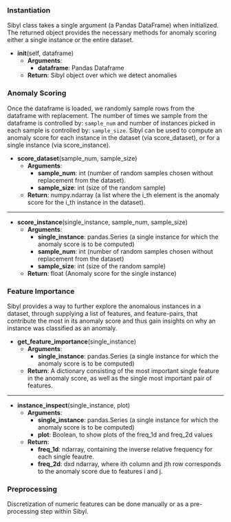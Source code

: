 ### Instantiation

Sibyl class takes a single argument (a Pandas DataFrame) when initialized.  The returned object provides the necessary methods for anomaly scoring either a single instance or the entire dataset.

- __init__(self, dataframe)
    - __Arguments__:
        - __dataframe__: Pandas Dataframe
    - __Return__: Sibyl object over which we detect anomalies

### Anomaly Scoring
Once the dataframe is loaded, we randomly sample rows from the dataframe with replacement. The number of times we sample from the dataframe is controlled by: `sample_num` and number of instances picked in each sample is controlled by: `sample_size`. Sibyl can be used to compute an anomaly score for each instance in the dataset (via score_dataset), or for a single instance (via score_instance).

- __score_dataset__(sample_num, sample_size)
    - __Arguments__:
        - __sample_num__: int (number of random samples chosen without replacement from the dataset).
        - __sample_size__: int (size of the random sample)
    - __Return__: numpy.ndarray (a list where the i_th element is the anomaly score for the i_th instance in the dataset).
*****
- __score_instance__(single_instance, sample_num, sample_size)
    - __Arguments__:
        - __single_instance__: pandas.Series (a single instance for which the anomaly score is to be computed)
        - __sample_num__: int (number of random samples chosen without replacement from the dataset)
        - __sample_size__: int (size of the random sample)
    - __Return__: float (Anomaly score for the single instance)

### Feature Importance

Sibyl provides a way to further explore the anomalous instances in a dataset, through supplying a list of features, and feature-pairs, that contribute the most in its anomaly score and thus gain insights on why an instance was classified as an anomaly.

- __get_feature_importance__(single_instance)
    - __Arguments__:
        - __single_instance__: pandas.Series (a single instance for which the anomaly score is to be computed)
    - __Return__: A dictionary consisting of the most important single feature in the anomaly score, as well as the single most important pair of features.
*****
- __instance_inspect__(single_instance, plot)
    - __Arguments__:
        - __single_instance__: pandas.Series (a single instance for which the anomaly score is to be computed)
        - __plot__: Boolean, to show plots of the freq_1d and freq_2d values
    - __Return__:
        - __freq_1d__: ndarray, containing the inverse relative frequency for each single feautre.
        - __freq_2d__: dxd ndarray, where ith column and jth row corresponds to the anomaly score due to features i and j.

### Preprocessing

Discretization of numeric features can be done manually or as a pre-processing step within Sibyl.

